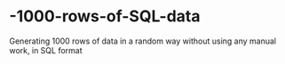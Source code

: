# -1000-rows-of-SQL-data
Generating 1000 rows of data in a random way without using any manual work, in SQL format
